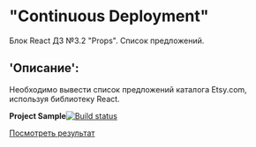 # "Continuous Deployment"  
Блок React ДЗ №3.2 "Props". Список предложений. 

## 'Описание':  
Необходимо вывести список предложений каталога Etsy.com, используя библиотеку React.

**Project Sample**[![Build status](https://ci.appveyor.com/api/projects/status/ipg59pbx1srk82h9?svg=true)](https://ci.appveyor.com/project/Gronik4/react3-2ctslo)

[Посмотреть результат](https://gronik4.github.io/react3.2ctslo/)
